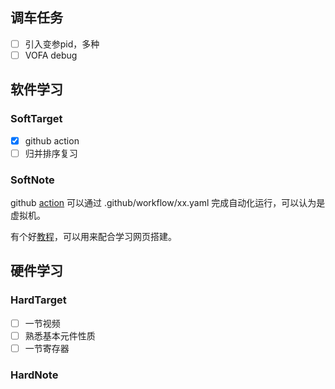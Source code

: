 ## 调车任务

- [ ] 引入变参pid，多种
- [ ] VOFA debug

## 软件学习

### SoftTarget

- [x] github action
- [ ] 归并排序复习

### SoftNote

github [action](https://github.com/features/actions) 可以通过 .github/workflow/xx.yaml 完成自动化运行，可以认为是虚拟机。

有个好[教程](https://www.ruanyifeng.com/blog/2019/09/getting-started-with-github-actions.html)，可以用来配合学习网页搭建。


## 硬件学习

### HardTarget

- [ ] 一节视频
- [ ] 熟悉基本元件性质
- [ ] 一节寄存器

### HardNote